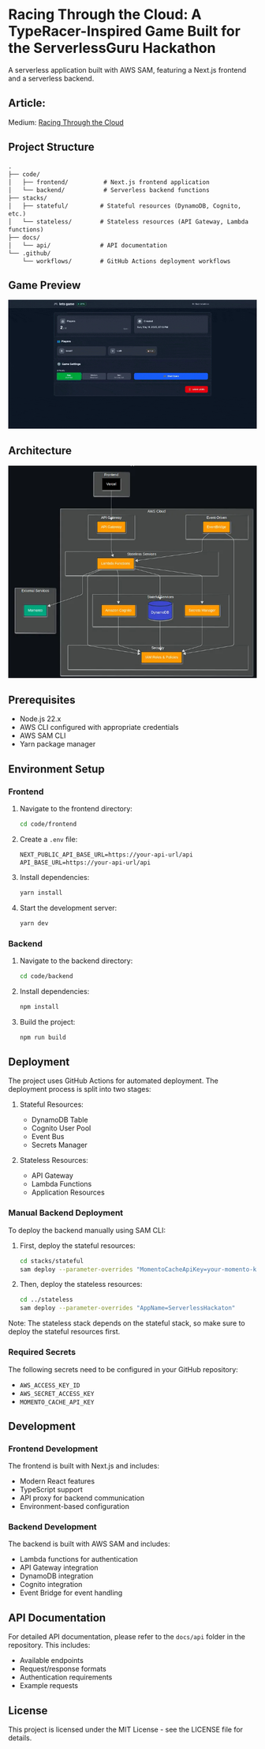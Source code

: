 # Racing Through the Cloud: A TypeRacer-Inspired Game Built for the ServerlessGuru Hackathon

A serverless application built with AWS SAM, featuring a Next.js frontend and a serverless backend.

## Article:

Medium: [Racing Through the Cloud](https://medium.com/@eduardo.pedogutkoski/racing-through-the-cloud-a-typeracer-inspired-game-built-for-the-serverlessguru-hackathon-8a3522ff2003)

## Project Structure

```
.
├── code/
│   ├── frontend/          # Next.js frontend application
│   └── backend/           # Serverless backend functions
├── stacks/
│   ├── stateful/         # Stateful resources (DynamoDB, Cognito, etc.)
│   └── stateless/        # Stateless resources (API Gateway, Lambda functions)
├── docs/
│   └── api/              # API documentation
└── .github/
    └── workflows/        # GitHub Actions deployment workflows
```

## Game Preview

![Game Preview](docs/assets/hackaton-game.gif)

## Architecture

![System Architecture](docs/assets/arch.png)

## Prerequisites

- Node.js 22.x
- AWS CLI configured with appropriate credentials
- AWS SAM CLI
- Yarn package manager

## Environment Setup

### Frontend

1. Navigate to the frontend directory:
   ```bash
   cd code/frontend
   ```

2. Create a `.env` file:
   ```
   NEXT_PUBLIC_API_BASE_URL=https://your-api-url/api
   API_BASE_URL=https://your-api-url/api
   ```

3. Install dependencies:
   ```bash
   yarn install
   ```

4. Start the development server:
   ```bash
   yarn dev
   ```

### Backend

1. Navigate to the backend directory:
   ```bash
   cd code/backend
   ```

2. Install dependencies:
   ```bash
   npm install
   ```

3. Build the project:
   ```bash
   npm run build
   ```

## Deployment

The project uses GitHub Actions for automated deployment. The deployment process is split into two stages:

1. Stateful Resources:
   - DynamoDB Table
   - Cognito User Pool
   - Event Bus
   - Secrets Manager

2. Stateless Resources:
   - API Gateway
   - Lambda Functions
   - Application Resources

### Manual Backend Deployment

To deploy the backend manually using SAM CLI:

1. First, deploy the stateful resources:
   ```bash
   cd stacks/stateful
   sam deploy --parameter-overrides "MomentoCacheApiKey=your-momento-key"
   ```

2. Then, deploy the stateless resources:
   ```bash
   cd ../stateless
   sam deploy --parameter-overrides "AppName=ServerlessHackaton"
   ```

Note: The stateless stack depends on the stateful stack, so make sure to deploy the stateful resources first.

### Required Secrets

The following secrets need to be configured in your GitHub repository:

- `AWS_ACCESS_KEY_ID`
- `AWS_SECRET_ACCESS_KEY`
- `MOMENTO_CACHE_API_KEY`

## Development

### Frontend Development

The frontend is built with Next.js and includes:
- Modern React features
- TypeScript support
- API proxy for backend communication
- Environment-based configuration

### Backend Development

The backend is built with AWS SAM and includes:
- Lambda functions for authentication
- API Gateway integration
- DynamoDB integration
- Cognito integration
- Event Bridge for event handling

## API Documentation

For detailed API documentation, please refer to the `docs/api` folder in the repository. This includes:
- Available endpoints
- Request/response formats
- Authentication requirements
- Example requests

## License

This project is licensed under the MIT License - see the LICENSE file for details.